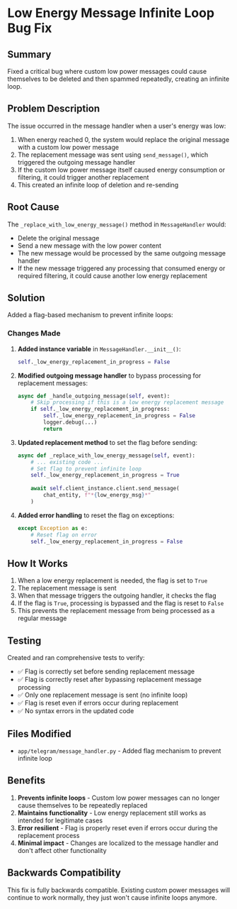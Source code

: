 # Low Energy Message Infinite Loop Bug Fix

## Summary
Fixed a critical bug where custom low power messages could cause themselves to be deleted and then spammed repeatedly, creating an infinite loop.

## Problem Description
The issue occurred in the message handler when a user's energy was low:

1. When energy reached 0, the system would replace the original message with a custom low power message
2. The replacement message was sent using `send_message()`, which triggered the outgoing message handler
3. If the custom low power message itself caused energy consumption or filtering, it could trigger another replacement
4. This created an infinite loop of deletion and re-sending

## Root Cause
The `_replace_with_low_energy_message()` method in `MessageHandler` would:
- Delete the original message
- Send a new message with the low power content
- The new message would be processed by the same outgoing message handler
- If the new message triggered any processing that consumed energy or required filtering, it could cause another low energy replacement

## Solution
Added a flag-based mechanism to prevent infinite loops:

### Changes Made

1. **Added instance variable** in `MessageHandler.__init__()`:
   ```python
   self._low_energy_replacement_in_progress = False
   ```

2. **Modified outgoing message handler** to bypass processing for replacement messages:
   ```python
   async def _handle_outgoing_message(self, event):
       # Skip processing if this is a low energy replacement message
       if self._low_energy_replacement_in_progress:
           self._low_energy_replacement_in_progress = False
           logger.debug(...)
           return
   ```

3. **Updated replacement method** to set the flag before sending:
   ```python
   async def _replace_with_low_energy_message(self, event):
       # ... existing code ...
       # Set flag to prevent infinite loop
       self._low_energy_replacement_in_progress = True
       
       await self.client_instance.client.send_message(
           chat_entity, f"*{low_energy_msg}*"
       )
   ```

4. **Added error handling** to reset the flag on exceptions:
   ```python
   except Exception as e:
       # Reset flag on error
       self._low_energy_replacement_in_progress = False
   ```

## How It Works
1. When a low energy replacement is needed, the flag is set to `True`
2. The replacement message is sent
3. When that message triggers the outgoing handler, it checks the flag
4. If the flag is `True`, processing is bypassed and the flag is reset to `False`
5. This prevents the replacement message from being processed as a regular message

## Testing
Created and ran comprehensive tests to verify:
- ✅ Flag is correctly set before sending replacement message
- ✅ Flag is correctly reset after bypassing replacement message processing
- ✅ Only one replacement message is sent (no infinite loop)
- ✅ Flag is reset even if errors occur during replacement
- ✅ No syntax errors in the updated code

## Files Modified
- `app/telegram/message_handler.py` - Added flag mechanism to prevent infinite loop

## Benefits
1. **Prevents infinite loops** - Custom low power messages can no longer cause themselves to be repeatedly replaced
2. **Maintains functionality** - Low energy replacement still works as intended for legitimate cases
3. **Error resilient** - Flag is properly reset even if errors occur during the replacement process
4. **Minimal impact** - Changes are localized to the message handler and don't affect other functionality

## Backwards Compatibility
This fix is fully backwards compatible. Existing custom power messages will continue to work normally, they just won't cause infinite loops anymore.
